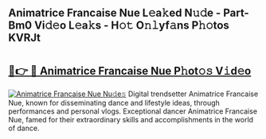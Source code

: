 ## Animatrice Francaise Nue L𝚎a𝚔ed N𝚞𝚍e - Part-Bm0 Vi𝚍𝚎o L𝚎a𝚔s - H𝚘𝚝 O𝚗𝚕yf𝚊ns P𝚑𝚘tos KVRJt

# <h2><a href="http://kfdocl.oniu.top/?m=Animatrice+Francaise+Nue">🔗👉 🔴 Animatrice Francaise Nue P𝚑ot𝚘𝚜 V𝚒d𝚎o</a></h2>

[![Animatrice Francaise Nue Nu𝚍e𝚜](https://i.imgur.com/0qMVB7G.gif)](http://kfdocl.oniu.top/?m=Animatrice+Francaise+Nue)
Digital trendsetter Animatrice Francaise Nue, known for disseminating dance and lifestyle ideas, through performances and personal vlogs. Exceptional dancer Animatrice Francaise Nue, famed for their extraordinary skills and accomplishments in the world of dance.  
